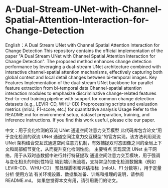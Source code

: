 # A-Dual-Stream-UNet-with-Channel-Spatial-Attention-Interaction-for-Change-Detection
English：A Dual Stream UNet with Channel Spatial Attention Interaction for Change Detection
This repository contains the official implementation of the paper "A Dual Stream UNet with Channel Spatial Attention Interaction for Change Detection". The proposed method enhances change detection performance by leveraging a dual-stream UNet architecture combined with interactive channel-spatial attention mechanisms, effectively capturing both global context and local detail changes between bi-temporal images.
Key Features
Implementation of the dual-stream UNet backbone for parallel feature extraction from bi-temporal data
Channel-spatial attention interaction modules to emphasize discriminative change-related features
End-to-end training pipeline with support for common change detection datasets (e.g., LEVIR-CD, WHU-CD)
Preprocessing scripts and evaluation metrics (mIoU, F1-score, etc.) for quantitative analysis
Usage
Refer to the README.md for environment setup, dataset preparation, training, and inference instructions.
If you find this work useful, please cite our paper.

中文：用于变化检测的双流 UNet 通道空间注意力交互模型 此代码库包含论文“用于变化检测的双流 UNet 通道空间注意力交互模型”的官方实现。该方法利用双流 UNet 架构结合交互式通道空间注意力机制，有效捕捉双时态图像之间的全局上下文和局部细节变化，从而提升变化检测性能。 主要特点 实现双流 UNet 主干网络，用于从双时态数据中进行并行特征提取 通道空间注意力交互模块，用于强调与变化相关的判别性特征 端到端训练流程，支持常见的变化检测数据集（例如 LEVIR-CD、WHU-CD） 预处理脚本和评估指标（mIoU、F1 分数等），用于定量分析 使用方法 有关环境设置、数据集准备、训练和推理的说明，请参阅README.md。 如果您觉得本文有用，请引用我们的论文。
